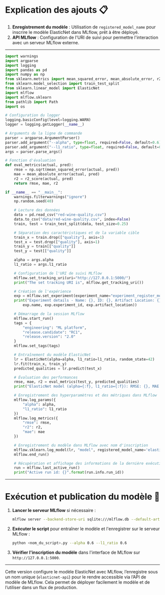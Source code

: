 

# Explication des ajouts 📋
1. **Enregistrement du modèle** : Utilisation de `registered_model_name` pour inscrire le modèle ElasticNet dans MLflow, prêt à être déployé.
2. **API MLflow** : Configuration de l'URI de suivi pour permettre l'interaction avec un serveur MLflow externe.

---

```python
import warnings
import argparse
import logging
import pandas as pd
import numpy as np
from sklearn.metrics import mean_squared_error, mean_absolute_error, r2_score
from sklearn.model_selection import train_test_split
from sklearn.linear_model import ElasticNet
import mlflow
import mlflow.sklearn
from pathlib import Path
import os

# Configuration du logger
logging.basicConfig(level=logging.WARN)
logger = logging.getLogger(__name__)

# Arguments de la ligne de commande
parser = argparse.ArgumentParser()
parser.add_argument("--alpha", type=float, required=False, default=0.6)
parser.add_argument("--l1_ratio", type=float, required=False, default=0.6)
args = parser.parse_args()

# Fonction d'évaluation
def eval_metrics(actual, pred):
    rmse = np.sqrt(mean_squared_error(actual, pred))
    mae = mean_absolute_error(actual, pred)
    r2 = r2_score(actual, pred)
    return rmse, mae, r2

if __name__ == "__main__":
    warnings.filterwarnings("ignore")
    np.random.seed(40)

    # Lecture des données
    data = pd.read_csv("red-wine-quality.csv")
    data.to_csv("data/red-wine-quality.csv", index=False)
    train, test = train_test_split(data, test_size=0.25)

    # Séparation des caractéristiques et de la variable cible
    train_x = train.drop(["quality"], axis=1)
    test_x = test.drop(["quality"], axis=1)
    train_y = train[["quality"]]
    test_y = test[["quality"]]

    alpha = args.alpha
    l1_ratio = args.l1_ratio

    # Configuration de l'URI de suivi MLflow
    mlflow.set_tracking_uri(uri="http://127.0.0.1:5000/")
    print("The set tracking URI is", mlflow.get_tracking_uri())

    # Création de l'expérience
    exp = mlflow.set_experiment(experiment_name="experiment_register_model_api")
    print("Experiment details - Name: {}, ID: {}, Artifact Location: {}".format(
        exp.name, exp.experiment_id, exp.artifact_location))

    # Démarrage de la session MLflow
    mlflow.start_run()
    tags = {
        "engineering": "ML platform",
        "release.candidate": "RC1",
        "release.version": "2.0"
    }
    mlflow.set_tags(tags)

    # Entraînement du modèle ElasticNet
    lr = ElasticNet(alpha=alpha, l1_ratio=l1_ratio, random_state=42)
    lr.fit(train_x, train_y)
    predicted_qualities = lr.predict(test_x)

    # Évaluation des performances
    rmse, mae, r2 = eval_metrics(test_y, predicted_qualities)
    print("ElasticNet model (alpha={:f}, l1_ratio={:f}): RMSE: {}, MAE: {}, R2: {}".format(alpha, l1_ratio, rmse, mae, r2))

    # Enregistrement des hyperparamètres et des métriques dans MLflow
    mlflow.log_params({
        "alpha": alpha,
        "l1_ratio": l1_ratio
    })
    mlflow.log_metrics({
        "rmse": rmse,
        "r2": r2,
        "mae": mae
    })

    # Enregistrement du modèle dans MLflow avec nom d'inscription
    mlflow.sklearn.log_model(lr, "model", registered_model_name='elasticnet-api')
    mlflow.end_run()

    # Récupération et affichage des informations de la dernière exécution
    run = mlflow.last_active_run()
    print("Active run id: {}".format(run.info.run_id))
```

---

# Exécution et publication du modèle 📡
1. **Lancer le serveur MLflow** si nécessaire :
   ```bash
   mlflow server --backend-store-uri sqlite:///mlflow.db --default-artifact-root ./mlflow-artifacts --host 127.0.0.1 --port 5000
   ```

2. **Exécuter le script** pour entraîner le modèle et l'enregistrer sur le serveur MLflow :
   ```bash
   python <nom_du_script>.py --alpha 0.6 --l1_ratio 0.6
   ```

3. **Vérifier l'inscription du modèle** dans l'interface de MLflow sur `http://127.0.0.1:5000`.

---

Cette version configure le modèle ElasticNet avec MLflow, l’enregistre sous un nom unique (`elasticnet-api`) pour le rendre accessible via l’API de modèle de MLflow. Cela permet de déployer facilement le modèle et de l’utiliser dans un flux de production.
